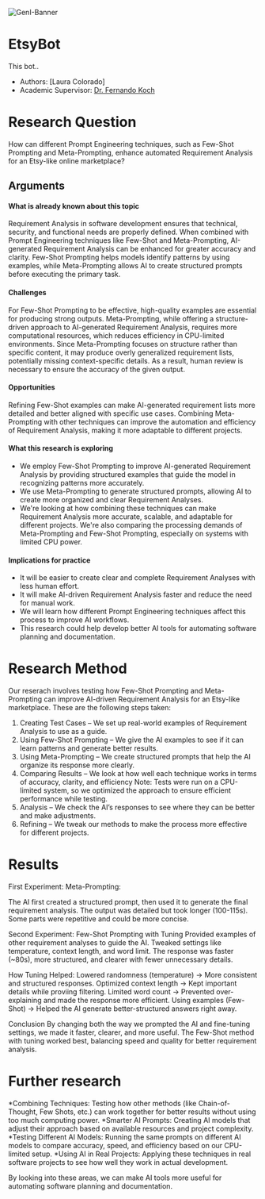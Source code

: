 ![GenI-Banner](https://github.com/genilab-fau/genial-fau.github.io/blob/8f1a2d3523f879e1082918c7bba19553cb6e7212/images/geni-lab-banner.png?raw=true)

# EtsyBot

This bot..

<!-- WHEN APPLICABLE, REMOVE THE COMMENT MARK AND COMPLETE
This is a response to the Assignment part of the COURSE.
-->

* Authors: [Laura Colorado]
* Academic Supervisor: [Dr. Fernando Koch](http://www.fernandokoch.me)

  
# Research Question 

How can different Prompt Engineering techniques, such as Few-Shot Prompting and Meta-Prompting, enhance automated Requirement Analysis for an Etsy-like online marketplace?

## Arguments

#### What is already known about this topic

Requirement Analysis in software development ensures that technical, security, and functional needs are properly defined. When combined with Prompt Engineering techniques like Few-Shot and Meta-Prompting, AI-generated Requirement Analysis can be enhanced for greater accuracy and clarity. Few-Shot Prompting helps models identify patterns by using examples, while Meta-Prompting allows AI to create structured prompts before executing the primary task.

#### Challenges
For Few-Shot Prompting to be effective, high-quality examples are essential for producing strong outputs. Meta-Prompting, while offering a structure-driven approach to AI-generated Requirement Analysis, requires more computational resources, which reduces efficiency in CPU-limited environments. Since Meta-Prompting focuses on structure rather than specific content, it may produce overly generalized requirement lists, potentially missing context-specific details. As a result, human review is necessary to ensure the accuracy of the given output.

#### Opportunities
Refining Few-Shot examples can make AI-generated requirement lists more detailed and better aligned with specific use cases. Combining Meta-Prompting with other techniques can improve the automation and efficiency of Requirement Analysis, making it more adaptable to different projects.

#### What this research is exploring

* We employ Few-Shot Prompting to improve AI-generated Requirement Analysis by providing structured examples that guide the model in recognizing patterns more accurately.
* We use Meta-Prompting to generate structured prompts, allowing AI to create more organized and clear Requirement Analyses.
* We're looking at how combining these techniques can make Requirement Analysis more accurate, scalable, and adaptable for different projects. We're also comparing the processing demands of Meta-Prompting and Few-Shot Prompting, especially on systems with limited CPU power.

#### Implications for practice

* It will be easier to create clear and complete Requirement Analyses with less human effort.
* It will make AI-driven Requirement Analysis faster and reduce the need for manual work.
* We will learn how different Prompt Engineering techniques affect this process to improve AI workflows.
* This research could help develop better AI tools for automating software planning and documentation.

# Research Method

Our reserach involves testing how Few-Shot Prompting and Meta-Prompting can improve AI-driven Requirement Analysis for an Etsy-like marketplace. These are the following steps taken:

1. Creating Test Cases – We set up real-world examples of Requirement Analysis to use as a guide.
2. Using Few-Shot Prompting – We give the AI examples to see if it can learn patterns and generate better results.
3. Using Meta-Prompting – We create structured prompts that help the AI organize its response more clearly.
4. Comparing Results – We look at how well each technique works in terms of accuracy, clarity, and efficiency
   Note: Tests were run on a CPU-limited system, so we optimized the approach to ensure efficient performance while testing.
6. Analysis – We check the AI’s responses to see where they can be better and make adjustments.
7. Refining  – We tweak our methods to make the process more effective for different projects.

# Results

First Experiment: Meta-Prompting:

The AI first created a structured prompt, then used it to generate the final requirement analysis.
The output was detailed but took longer (100-115s).
Some parts were repetitive and could be more concise.

Second Experiment: Few-Shot Prompting with Tuning
Provided examples of other requirement analyses to guide the AI.
Tweaked settings like temperature, context length, and word limit.
The response was faster (~80s), more structured, and clearer with fewer unnecessary details.

How Tuning Helped:
Lowered randomness (temperature) → More consistent and structured responses.
Optimized context length → Kept important details while proviing filtering.
Limited word count → Prevented over-explaining and made the response more efficient.
Using examples (Few-Shot) → Helped the AI generate better-structured answers right away.

Conclusion
By changing both the way we prompted the AI and fine-tuning settings, we made it faster, clearer, and more useful. The Few-Shot method with tuning worked best, balancing speed and quality for better requirement analysis.

# Further research

*Combining Techniques: Testing how other methods (like Chain-of-Thought, Few Shots, etc.) can work together for better results without using too much computing power.
*Smarter AI Prompts: Creating AI models that adjust their approach based on available resources and project complexity.
*Testing Different AI Models: Running the same prompts on different AI models to compare accuracy, speed, and efficiency based on our CPU-limited setup.
*Using AI in Real Projects: Applying these techniques in real software projects to see how well they work in actual development.

By looking into these areas, we can make AI tools more useful for automating software planning and documentation.
